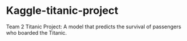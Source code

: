 # Kaggle-titanic-project
Team 2 Titanic Project: A model that predicts the survival of passengers who boarded the Titanic.
